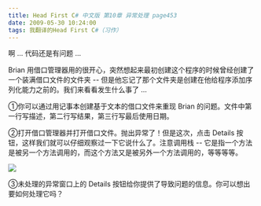 ```yaml
---
title: Head First C# 中文版 第10章 异常处理 page453
date: 2009-05-30 10:24:00
tags: 我翻译的Head First C#（习作）
---
```

啊  ...  代码还是有问题  ...

  

Brian  用借口管理器用的很开心，突然想起来最初创建这个程序的时候曾经创建了一个装满借口文件的文件夹  \--
但是他忘记了那个文件夹是创建在他给程序添加序列化能力之前的。我们来看看发生什么事了  ...

  

①你可以通过用记事本创建基于文本的借口文件来重现  Brian  的问题。文件中第一行写描述，第二行写结果，第三行写最后使用日期。

  

②打开借口管理器并打开借口文件。抛出异常了！但是这次，点击  Details  按钮，这样我们就可以仔细观察过一下它说什么了。注意调用栈  \--
它是指一个方法是被另一个方法调用的，而这个方法又是被另外一个方法调用的，等等等等。

  

![](http://student.csdn.net/attachment/200905/30/39098_1243650287znzv.jpg)

③未处理的异常窗口上的  Details  按钮给你提供了导致问题的信息。你可以想出要如何处理它吗？



